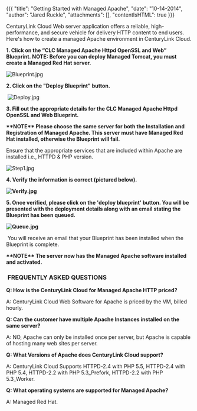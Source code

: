 {{{
  "title": "Getting Started with Managed Apache",
  "date": "10-14-2014",
  "author": "Jared Ruckle",
  "attachments": [],
  "contentIsHTML": true
}}}

<p>CenturyLink Cloud Web server application offers a reliable, high-performance, and secure vehicle for delivery HTTP content to end users. Here's how to create a managed Apache environment in CenturyLink Cloud.</p>
<p><strong>1. Click on the “CLC Managed Apache Httpd OpenSSL and Web” Blueprint.&nbsp;<strong><strong>NOTE: Before you can deploy Managed Tomcat, you must create a Managed Red Hat server.</strong></strong>
  </strong>
</p>
<p><img src="https://t3n.zendesk.com/attachments/token/VIHT5TTghmisNCwKXeYLCY7Zy/?name=Blueprint.jpg" alt="Blueprint.jpg" />
</p>
<p><strong>2. Click on the "Deploy Blueprint" button.</strong>
</p>
<p>&nbsp;<img src="https://t3n.zendesk.com/attachments/token/xsz4c4mmuKqWPLKyMiCjpTyTF/?name=Deploy.jpg" alt="Deploy.jpg" /></p>
<p><strong>3. Fill out the appropriate details for the CLC Managed Apache Httpd OpenSSL and Web Blueprint.</strong>
</p>
<p><strong>**NOTE** Please choose the same server for both the Installation and Registration of Managed Apache. This server must have Managed Red Hat installed, otherwise the Blueprint will fail.</strong>
</p>
<p>Ensure that the appropriate services that are included within&nbsp;Apache are installed i.e., HTTPD &amp; PHP version.</p>
<p><img src="https://t3n.zendesk.com/attachments/token/uSEvjB9JpUULzyPazA0hyvTmm/?name=Step1.jpg" alt="Step1.jpg" />
</p>
<p><strong>4. Verify the information is correct (pictured below).</strong>
</p>
<p><strong><img src="https://t3n.zendesk.com/attachments/token/WLl4tuQE5uUGaSrsbqI8IMmDr/?name=Verify.jpg" alt="Verify.jpg" />&nbsp;</strong>
</p>
<p><strong>5. Once verified, please click on the 'deploy blueprint' button. You will be presented with the deployment details along with an email stating the Blueprint has been queued.</strong>
</p>
<p><strong><img src="https://t3n.zendesk.com/attachments/token/m1TZIy6fdYQbHXNj8hFtICbw2/?name=Queue.jpg" alt="Queue.jpg" /></strong></p>
<p>&nbsp;You will receive an email that your Blueprint has been installed when the Blueprint is complete.</p>
<p><strong>**NOTE** The server now has the Managed Apache software installed and activated.</strong>
</p>
<h3><strong>&nbsp;FREQUENTLY ASKED QUESTIONS</strong></h3>
<p><strong>Q: How is the CenturyLink Cloud for Managed Apache HTTP priced? </strong>
</p>
<p>A: CenturyLink Cloud Web Software for Apache is priced by the VM, billed hourly.</p>
<p><strong>Q: Can the customer have multiple Apache Instances installed on the same server? </strong>
</p>
<p>A:&nbsp;NO, Apache can only be installed once per server, but Apache is capable of hosting many web sites per server.</p>
<p><strong>Q: What Versions of Apache does CenturyLink Cloud support? </strong>
</p>
<p>A:&nbsp;CenturyLink Cloud Supports HTTPD-2.4 with PHP 5.5, HTTPD-2.4 with PHP 5.4, HTTPD-2.2 with PHP 5.3_Prefork, HTTPD-2.2 with PHP 5.3_Worker.</p>
<p><strong>Q: What operating systems are supported for Managed Apache? </strong>
</p>
<p>A: Managed Red Hat.</p>